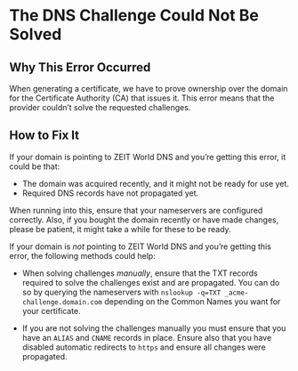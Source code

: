 # The DNS Challenge Could Not Be Solved

## Why This Error Occurred

When generating a certificate, we have to prove ownership over the domain
for the Certificate Authority (CA) that issues it. This error means that
the provider couldn’t solve the requested challenges.

## How to Fix It

If your domain is pointing to ZEIT World DNS and you’re getting this error,
it could be that:

- The domain was acquired recently, and it might not be ready for use yet.
- Required DNS records have not propagated yet.

When running into this, ensure that your nameservers are configured correctly. Also, if you bought the domain recently or have made changes, please be patient,
it might take a while for these to be ready.

If your domain is _not_ pointing to ZEIT World DNS and you’re getting this
error, the following methods could help:

- When solving challenges *manually*, ensure that the TXT
records required to solve the challenges exist and are propagated. You can do so by querying the nameservers with `nslookup -q=TXT _acme-challenge.domain.com` depending on the Common Names you want for your certificate.

- If you are not solving the challenges manually you must ensure that you have an
`ALIAS` and `CNAME` records in place. Ensure also that you have disabled automatic redirects to `https` and ensure all changes were propagated.
